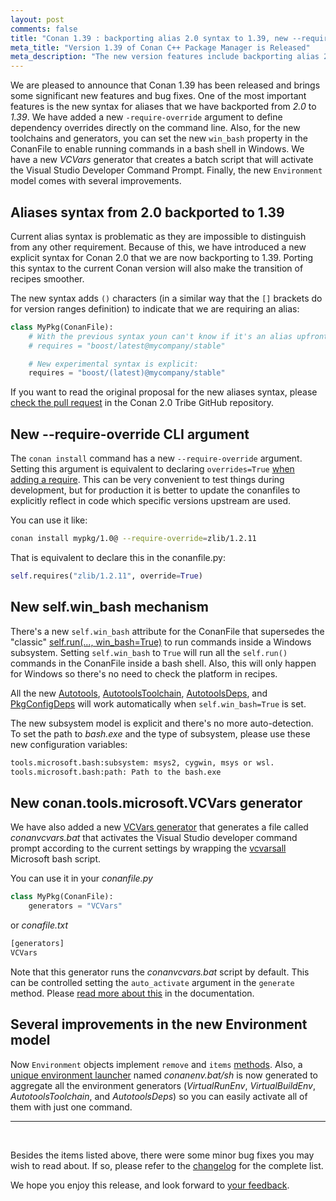 ```yaml
---
layout: post
comments: false
title: "Conan 1.39 : backporting alias 2.0 syntax to 1.39, new --require-override CLI argument, new win_bash attribute in conanfiles to better manage Windows subsystems, new VCVars generator, several improvements in the new Environment model."
meta_title: "Version 1.39 of Conan C++ Package Manager is Released"
meta_description: "The new version features include backporting alias 2.0 syntax to 1.39, new --require-override CLI argument, new win_bash attribute in conanfiles and more..."
---
```


We are pleased to announce that Conan 1.39 has been released and brings some
significant new features and bug fixes. One of the most important features is the new syntax for aliases
that we have backported from *2.0* to *1.39*. We have added a new `-require-override` argument to define
dependency overrides directly on the command line. Also, for the new toolchains and generators, you can
set the new `win_bash` property in the ConanFile to enable running commands in a bash shell in
Windows. We have a new *VCVars* generator that creates a batch script that will activate the
Visual Studio Developer Command Prompt. Finally, the new `Environment` model comes with several
improvements.

## Aliases syntax from 2.0 backported to 1.39

Current alias syntax is problematic as they are impossible to distinguish from any other requirement.
Because of this, we have introduced a new explicit syntax for Conan 2.0 that we are now backporting to
1.39. Porting this syntax to the current Conan version will also make the transition of recipes smoother.

The new syntax adds `()` characters (in a similar way that the `[]` brackets do for version ranges
definition) to indicate that we are requiring an alias:

```python
class MyPkg(ConanFile):
    # With the previous syntax youn can't know if it's an alias upfront:
    # requires = "boost/latest@mycompany/stable"

    # New experimental syntax is explicit:
    requires = "boost/(latest)@mycompany/stable"
```

If you want to read the original proposal for the new aliases syntax, please [check the pull
request](https://github.com/conan-io/tribe/pull/25) in the Conan 2.0 Tribe GitHub repository.

## New --require-override CLI argument

The `conan install` command has a new `--require-override` argument. Setting this argument is
equivalent to declaring `overrides=True` [when adding a
require](https://docs.conan.io/en/latest/reference/conanfile/methods.html#requirements). This can be
very convenient to test things during development, but for production it is better to update the
conanfiles to explicitly reflect in code which specific versions upstream are used. 

You can use it like:

```bash
conan install mypkg/1.0@ --require-override=zlib/1.2.11

```

That is equivalent to declare this in the conanfile.py:

```python
self.requires("zlib/1.2.11", override=True)
```

## New self.win_bash mechanism

There's a new `self.win_bash` attribute for the ConanFile that supersedes the "classic"
[self.run(...,
win_bash=True)](https://docs.conan.io/en/latest/systems_cross_building/windows_subsystems.html#self-run)
to run commands inside a Windows subsystem. Setting `self.win_bash` to `True` will run all the
`self.run()` commands in the ConanFile inside a bash shell. Also, this will only happen for Windows
so there's no need to check the platform in recipes.

All the new
[Autotools](https://docs.conan.io/en/latest/reference/conanfile/tools/gnu/autotools.html),
[AutotoolsToolchain](https://docs.conan.io/en/latest/reference/conanfile/tools/gnu/autotoolstoolchain.html),
[AutotoolsDeps](https://docs.conan.io/en/latest/reference/conanfile/tools/gnu/autotoolsdeps.html), and 
[PkgConfigDeps](https://docs.conan.io/en/latest/reference/conanfile/tools/gnu/pkgconfigdeps.html#pkgconfigdeps)
will work automatically when `self.win_bash=True` is set. 

The new subsystem model is explicit and there's no more auto-detection. To set the path to *bash.exe*
and the type of subsystem, please use these new configuration variables:

```txt
tools.microsoft.bash:subsystem: msys2, cygwin, msys or wsl.
tools.microsoft.bash:path: Path to the bash.exe
```

## New conan.tools.microsoft.VCVars generator

We have also added a new [VCVars
generator](https://docs.conan.io/en/latest/reference/conanfile/tools/microsoft.html#vcvars) that
generates a file called *conanvcvars.bat* that activates the Visual Studio developer command prompt
according to the current settings by wrapping the
[vcvarsall](https://docs.microsoft.com/en-us/cpp/build/building-on-the-command-line?view=msvc-160&viewFallbackFrom=vs-2017)
Microsoft bash script.

You can use it in your *conanfile.py*

```python
class MyPkg(ConanFile):
    generators = "VCVars"
```

or *conafile.txt*

```python
[generators]
VCVars
```

Note that this generator runs the *conanvcvars.bat* script by default. This can be controlled setting the
`auto_activate` argument in the `generate` method. Please [read more about
this](https://docs.conan.io/en/latest/reference/conanfile/tools/microsoft.html#generate) in the
documentation.

## Several improvements in the new Environment model

Now `Environment` objects implement `remove` and `items`
[methods](https://docs.conan.io/en/latest/reference/conanfile/tools/env/environment.html#variable-declaration).
Also, a [unique environment
launcher](https://docs.conan.io/en/latest/reference/conanfile/tools/env/environment.html#creating-launcher-files)
named *conanenv.bat/sh* is now generated to aggregate all the environment generators
(*VirtualRunEnv*, *VirtualBuildEnv*, *AutotoolsToolchain*, and *AutotoolsDeps*) so you can easily
activate all of them with just one command.

-----------
<br>

Besides the items listed above, there were some minor bug fixes you may wish to
read about.  If so, please refer to the
[changelog](https://docs.conan.io/en/latest/changelog.html#jul-2021) for the
complete list.

We hope you enjoy this release, and look forward to [your
feedback](https://github.com/conan-io/conan/issues). 
